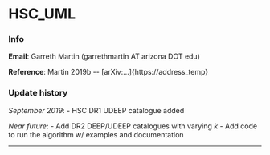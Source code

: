 # HSC_UML

### Info

**Email**: Garreth Martin (garrethmartin AT arizona DOT edu)

**Reference**: Martin 2019b -- [arXiv:...]{https://address_temp}

### Update history

*September 2019*: - HSC DR1 UDEEP catalogue added

*Near future*: - Add DR2 DEEP/UDEEP catalogues with varying *k*
      	       - Add code to run the algorithm w/ examples and documentation

***

